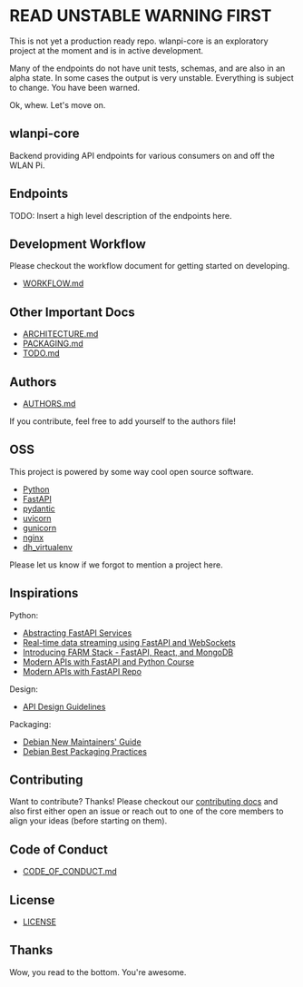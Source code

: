 # READ UNSTABLE WARNING FIRST

This is not yet a production ready repo. wlanpi-core is an exploratory project at the moment and is in active development.

Many of the endpoints do not have unit tests, schemas, and are also in an alpha state. In some cases the output is very unstable. Everything is subject to change. You have been warned.

Ok, whew. Let's move on.

## wlanpi-core

Backend providing API endpoints for various consumers on and off the WLAN Pi.

## Endpoints

TODO: Insert a high level description of the endpoints here.

## Development Workflow

Please checkout the workflow document for getting started on developing.

- [WORKFLOW.md](WORKFLOW.md)

## Other Important Docs

- [ARCHITECTURE.md](ARCHITECTURE.md)
- [PACKAGING.md](PACKAGING.md)
- [TODO.md](TODO.md)

## Authors

- [AUTHORS.md](AUTHORS.md)

If you contribute, feel free to add yourself to the authors file!

## OSS

This project is powered by some way cool open source software.

- [Python](https://www.python.org/)
- [FastAPI](https://fastapi.tiangolo.com/)
- [pydantic](https://github.com/samuelcolvin/pydantic/)
- [uvicorn](https://www.uvicorn.org/)
- [gunicorn](https://gunicorn.org/)
- [nginx](https://docs.nginx.com/nginx/admin-guide/installing-nginx/installing-nginx-open-source/)
- [dh_virtualenv](https://github.com/spotify/dh-virtualenv)

Please let us know if we forgot to mention a project here.

## Inspirations

Python:

- [Abstracting FastAPI Services](https://camillovisini.com/article/abstracting-fastapi-services/)
- [Real-time data streaming using FastAPI and WebSockets](https://stribny.name/blog/2020/07/real-time-data-streaming-using-fastapi-and-websockets/)
- [Introducing FARM Stack - FastAPI, React, and MongoDB](https://www.mongodb.com/developer/how-to/FARM-Stack-FastAPI-React-MongoDB/)
- [Modern APIs with FastAPI and Python Course](https://training.talkpython.fm/courses/getting-started-with-fastapi)
- [Modern APIs with FastAPI Repo](https://github.com/talkpython/modern-apis-with-fastapi/)

Design:

- [API Design Guidelines](https://www.moesif.com/blog/api-guide/api-design-guidelines/)

Packaging:

- [Debian New Maintainers' Guide](https://www.debian.org/doc/manuals/maint-guide/)
- [Debian Best Packaging Practices](https://www.debian.org/doc/manuals/developers-reference/best-pkging-practices.html)

## Contributing

Want to contribute? Thanks! Please checkout our [contributing docs](CONTRIBUTING.md) and also first either open an issue or reach out to one of the core members to align your ideas (before starting on them).

## Code of Conduct

- [CODE_OF_CONDUCT.md](CODE_OF_CONDUCT.md)

## License

- [LICENSE](LICENSE)

## Thanks

Wow, you read to the bottom. You're awesome.
